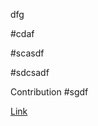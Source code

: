  dfg 

  #cdaf 

  #scasdf 

  #sdcsadf 

  Contribution #sgdf 

  [Link](https://github.com/krystalnickole1212/KrystalTuttlePortfolio) 

